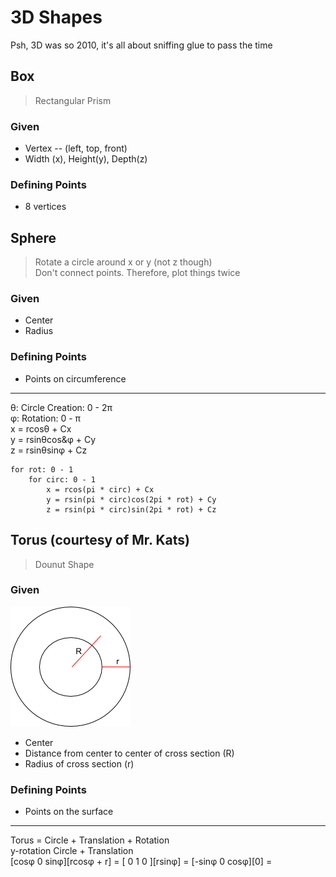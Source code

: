# 3D Shapes

Psh, 3D was so 2010, it's all about sniffing glue to pass the time  
## Box

> Rectangular Prism  
### Given

- Vertex -- (left, top, front)  
- Width (x), Height(y), Depth(z)  
### Defining Points

- 8 vertices
## Sphere

> Rotate a circle around x or y (not z though)  
Don't connect points. Therefore, plot things twice  
### Given  
- Center  
- Radius  
### Defining Points

- Points on circumference  
---
&theta;: Circle Creation: 0 - 2&pi;  
&phi;: Rotation: 0 - &pi;  
x = rcos&theta; + Cx  
y = rsin&theta;cos&&phi; + Cy  
z = rsin&theta;sin&phi; + Cz  
```
for rot: 0 - 1
	for circ: 0 - 1
		x = rcos(pi * circ) + Cx
		y = rsin(pi * circ)cos(2pi * rot) + Cy
		z = rsin(pi * circ)sin(2pi * rot) + Cz
```

## Torus (courtesy of Mr. Kats)

> Dounut Shape
### Given

![torus.png](images/torus.png)
- Center  
- Distance from center to center of cross section (R)  
- Radius of cross section (r)  
### Defining Points

- Points on the surface  
---
Torus = Circle + Translation + Rotation  
y-rotation Circle + Translation  
[cos&phi;  0 sin&phi;][rcos&phi; + r] =
[  0       1   0     ][rsin&phi;]     =
[-sin&phi; 0 cos&phi;][0]             =
